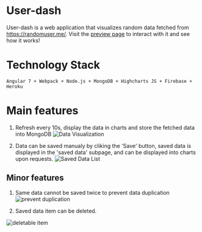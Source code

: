 # User-dash
User-dash is a web application that visualizes random data fetched from https://randomuser.me/.
Visit the [preview page](https://user-dash.firebaseapp.com/) to interact with it and see how it works!

# Technology Stack

`Angular 7 + Webpack + Node.js + MongoDB + Highcharts JS + Firebase + Heroku`

# Main features

1. Refresh every 10s, display the data in charts and store the fetched data into MongoDB
![Data Visualization](https://raw.githubusercontent.com/ambitiousbird/User-dash/master/img/RD1.png)

2. Data can be saved manualy by cliking the 'Save' button, saved data is displayed in the 'saved data' subpage, and can be displayed into charts upon requests.
![Saved Data List](https://raw.githubusercontent.com/ambitiousbird/User-dash/master/img/RD2.png)

## Minor features
1. Same data cannot be saved twice to prevent data duplication
![prevent duplication](https://raw.githubusercontent.com/ambitiousbird/User-dash/master/img/prevent-duplication.png)

2. Saved data item can be deleted.

![deletable item](https://raw.githubusercontent.com/ambitiousbird/User-dash/master/img/delete.png)
